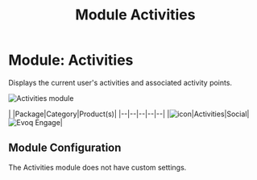 ﻿---
uid: module-activities
locale: en
title: Module Activities
dnnversion: 09.02.00
related-topics: module-activity-stream,module-answers,module-blogs,module-challenges,module-discussions,module-group-directory,module-group-spaces,module-ideas,module-journal,module-latest-challenges,module-leaderboard,module-member-directory,module-message-center,module-my-status,module-profile-dashboard,module-social-groups,module-related-content,module-social-events,module-social-sharing,module-user-badges,module-wiki
---

# Module: Activities

Displays the current user's activities and associated activity points.

  

![Activities module](/images/scr-module-Activities.png)

  

|  |Package|Category|Product(s)|
|--|--|--|--|--|
|![icon](/images/ico-module-activities.png)|Activities|Social|![Evoq Engage](/images/ico-evoq-engage.png)|

## Module Configuration

The Activities module does not have custom settings.
